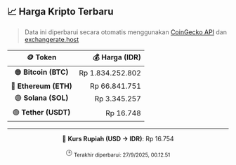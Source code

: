 

<!-- HARGA_KRIPTO -->
## 📈 Harga Kripto Terbaru

> Data ini diperbarui secara otomatis menggunakan [CoinGecko API](https://www.coingecko.com/) dan [exchangerate.host](https://exchangerate.host/)

<div align="center">

| 🪙 Token | 💰 Harga (IDR) |
|:------:|---------------:|
| 🟠 **Bitcoin (BTC)**   | Rp 1.834.252.802 |
| 🔵 **Ethereum (ETH)**  | Rp 66.841.751 |
| 🟣 **Solana (SOL)**    | Rp 3.345.257 |
| 🟢 **Tether (USDT)**   | Rp 16.748 |

---

💱 **Kurs Rupiah (USD → IDR)**: Rp 16.754

🕒 <sub>Terakhir diperbarui: 27/9/2025, 00.12.51</sub>

</div>
<!-- /HARGA_KRIPTO -->